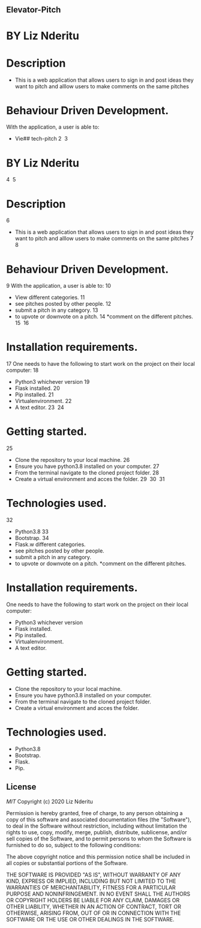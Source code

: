 ## Elevator-Pitch

# BY Liz Nderitu

# Description
* This is a web application that allows users to sign in and post ideas they want to pitch and alllow users to make comments on the same pitches

# Behaviour Driven Development.
With the application, a user is able to:
* Vie## tech-pitch
2
​
3
# BY Liz Nderitu
4
​
5
# Description
6
* This is a web application that allows users to sign in and post ideas they want to pitch and alllow users to make comments on the same pitches
7
​
8
# Behaviour Driven Development.
9
With the application, a user is able to:
10
* View different categories.
11
* see pitches posted by other people.
12
* submit a pitch in any category.
13
* to upvote or downvote on a pitch.
14
*comment on the different pitches.
15
​
16
# Installation requirements.
17
One needs to have the following to start work on the project on their local computer:
18
* Python3 whichever version
19
* Flask installed.
20
* Pip installed.
21
* Virtualenvironment.
22
* A text editor.
23
​
24
# Getting started.
25
* Clone the repository to your local machine.
26
* Ensure you have python3.8 installed on your computer.
27
* From the terminal navigate to the cloned project folder.
28
* Create a virtual environment and acces the folder.
29
​
30
​
31
# Technologies used.
32
* Python3.8
33
* Bootstrap.
34
* Flask.w different categories.
* see pitches posted by other people.
* submit a pitch in any category.
* to upvote or downvote on a pitch.
*comment on the different pitches.

# Installation requirements.
One needs to have the following to start work on the project on their local computer:
* Python3 whichever version
* Flask installed.
* Pip installed.
* Virtualenvironment.
* A text editor.

# Getting started.
* Clone the repository to your local machine.
* Ensure you have python3.8 installed on your computer.
* From the terminal navigate to the cloned project folder.
* Create a virtual environment and acces the folder.


# Technologies used.
* Python3.8
* Bootstrap.
* Flask.
* Pip.



## License
*MIT* Copyright (c) 2020 Liz Nderitu

Permission is hereby granted, free of charge, to any person obtaining a copy
of this software and associated documentation files (the "Software"), to deal
in the Software without restriction, including without limitation the rights
to use, copy, modify, merge, publish, distribute, sublicense, and/or sell
copies of the Software, and to permit persons to whom the Software is
furnished to do so, subject to the following conditions:

The above copyright notice and this permission notice shall be included in all
copies or substantial portions of the Software.

THE SOFTWARE IS PROVIDED "AS IS", WITHOUT WARRANTY OF ANY KIND, EXPRESS OR
IMPLIED, INCLUDING BUT NOT LIMITED TO THE WARRANTIES OF MERCHANTABILITY,
FITNESS FOR A PARTICULAR PURPOSE AND NONINFRINGEMENT. IN NO EVENT SHALL THE
AUTHORS OR COPYRIGHT HOLDERS BE LIABLE FOR ANY CLAIM, DAMAGES OR OTHER
LIABILITY, WHETHER IN AN ACTION OF CONTRACT, TORT OR OTHERWISE, ARISING FROM,
OUT OF OR IN CONNECTION WITH THE SOFTWARE OR THE USE OR OTHER DEALINGS IN THE
SOFTWARE.

